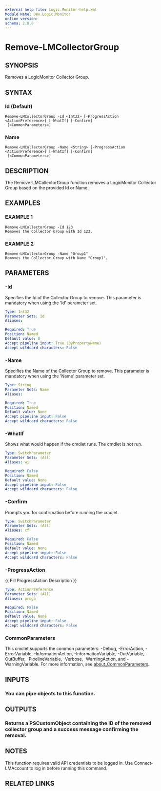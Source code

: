 ```yaml
---
external help file: Logic.Monitor-help.xml
Module Name: Dev.Logic.Monitor
online version:
schema: 2.0.0
---
```


# Remove-LMCollectorGroup

## SYNOPSIS
Removes a LogicMonitor Collector Group.

## SYNTAX

### Id (Default)
```
Remove-LMCollectorGroup -Id <Int32> [-ProgressAction <ActionPreference>] [-WhatIf] [-Confirm]
 [<CommonParameters>]
```

### Name
```
Remove-LMCollectorGroup -Name <String> [-ProgressAction <ActionPreference>] [-WhatIf] [-Confirm]
 [<CommonParameters>]
```

## DESCRIPTION
The Remove-LMCollectorGroup function removes a LogicMonitor Collector Group based on the provided Id or Name.

## EXAMPLES

### EXAMPLE 1
```
Remove-LMCollectorGroup -Id 123
Removes the Collector Group with Id 123.
```

### EXAMPLE 2
```
Remove-LMCollectorGroup -Name "Group1"
Removes the Collector Group with Name "Group1".
```

## PARAMETERS

### -Id
Specifies the Id of the Collector Group to remove.
This parameter is mandatory when using the 'Id' parameter set.

```yaml
Type: Int32
Parameter Sets: Id
Aliases:

Required: True
Position: Named
Default value: 0
Accept pipeline input: True (ByPropertyName)
Accept wildcard characters: False
```

### -Name
Specifies the Name of the Collector Group to remove.
This parameter is mandatory when using the 'Name' parameter set.

```yaml
Type: String
Parameter Sets: Name
Aliases:

Required: True
Position: Named
Default value: None
Accept pipeline input: False
Accept wildcard characters: False
```

### -WhatIf
Shows what would happen if the cmdlet runs.
The cmdlet is not run.

```yaml
Type: SwitchParameter
Parameter Sets: (All)
Aliases: wi

Required: False
Position: Named
Default value: None
Accept pipeline input: False
Accept wildcard characters: False
```

### -Confirm
Prompts you for confirmation before running the cmdlet.

```yaml
Type: SwitchParameter
Parameter Sets: (All)
Aliases: cf

Required: False
Position: Named
Default value: None
Accept pipeline input: False
Accept wildcard characters: False
```

### -ProgressAction
{{ Fill ProgressAction Description }}

```yaml
Type: ActionPreference
Parameter Sets: (All)
Aliases: proga

Required: False
Position: Named
Default value: None
Accept pipeline input: False
Accept wildcard characters: False
```

### CommonParameters
This cmdlet supports the common parameters: -Debug, -ErrorAction, -ErrorVariable, -InformationAction, -InformationVariable, -OutVariable, -OutBuffer, -PipelineVariable, -Verbose, -WarningAction, and -WarningVariable. For more information, see [about_CommonParameters](http://go.microsoft.com/fwlink/?LinkID=113216).

## INPUTS

### You can pipe objects to this function.
## OUTPUTS

### Returns a PSCustomObject containing the ID of the removed collector group and a success message confirming the removal.
## NOTES
This function requires valid API credentials to be logged in.
Use Connect-LMAccount to log in before running this command.

## RELATED LINKS
